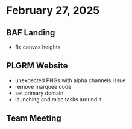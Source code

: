 # February 27, 2025

## BAF Landing
- fix canvas heights

## PLGRM Website
- unexpected PNGs with alpha channels issue
- remove marquee code
- set primary domain
- launching and misc tasks around it

## Team Meeting